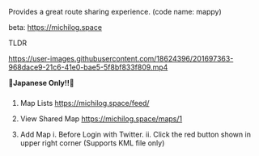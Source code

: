 Provides a great route sharing experience.
(code name: mappy)

beta: https://michilog.space

TLDR

https://user-images.githubusercontent.com/18624396/201697363-968dace9-21c6-41e0-bae5-5f8bf833f809.mp4

**🥷Japanese Only!!🥷**

###

1. Map Lists
   https://michilog.space/feed/

2. View Shared Map
   https://michilog.space/maps/1

3. Add Map
   i. Before Login with Twitter.
   ii. Click the red button shown in upper right corner
   (Supports KML file only)
